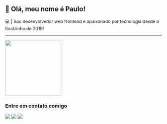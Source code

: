 <h2>💙 Olá, meu nome é Paulo!</h2>
<p>💻 | Sou desenvolvedor web frontend e apaixonado por tecnologia desde o finalzinho de 2019!<div>
  <hr>
<div>
    <img height="180em" src="https://github-readme-stats.vercel.app/api?username=Paulo-developer&show_icons=true&theme=tokyonight&include_all_commits=true&count_private=true"/>
</div>
  <h3>Entre em contato comigo</h3>
  <a href="https://www.linkedin.com/in/antonio-paulo-74615025b" target="_blank"><img src="https://img.shields.io/badge/LinkedIn-0077B5?style=for-the-badge&logo=linkedin&logoColor=white" target="_blank"></a> 
  <a href = "antoniopaulodeveloper@gmail.com"><img src="https://img.shields.io/badge/-Gmail-%23333?style=for-the-badge&logo=gmail&logoColor=white" target="_blank"></a>
  <a href="https://instagram.com/pauloo.dev" target="_blank"><img src="https://img.shields.io/badge/-Instagram-%23E4405F?style=for-the-badge&logo=instagram&logoColor=white" target="_blank"></a> 
</div>

